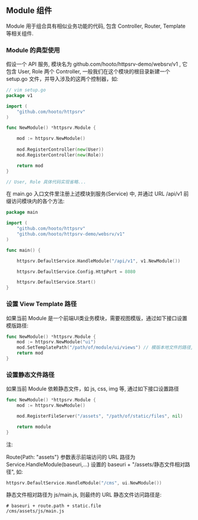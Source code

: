 ## Module 组件

Module 用于组合具有相似业务功能的代码, 包含 Controller, Router, Template 等相关组件.

### Module 的典型使用

假设一个 API 服务, 模块名为 github.com/hooto/httpsrv-demo/websrv/v1 , 它包含 User, Role 两个 Controller, 一般我们在这个模块的根目录新建一个 setup.go 文件，并导入涉及的这两个控制器，如: 


``` go
// vim setup.go
package v1

import (
	"github.com/hooto/httpsrv"
)

func NewModule() *httpsrv.Module {

	mod := httpsrv.NewModule()
    
	mod.RegisterController(new(User))
	mod.RegisterController(new(Role))

	return mod
}

// User, Role 具体代码实现省略...
```

在 main.go 入口文件里注册上述模块到服务(Service) 中, 并通过 URL /api/v1 前缀访问模块内的各个方法:

``` go
package main

import (
	"github.com/hooto/httpsrv"
	"github.com/hooto/httpsrv-demo/websrv/v1"
)

func main() {

	httpsrv.DefaultService.HandleModule("/api/v1", v1.NewModule())

	httpsrv.DefaultService.Config.HttpPort = 8080

	httpsrv.DefaultService.Start()
}
```

### 设置 View Template 路径

如果当前 Module 是一个前端UI类业务模块，需要视图模版，通过如下接口设置模版路径:

``` go
func NewModule() *httpsrv.Module {
	mod := httpsrv.NewModule("ui")
	mod.SetTemplatePath("/path/of/module/ui/views") // 模版本地文件的路径, 可谓一个模块设置 1 ~ N 个路径
	return mod
}
```

### 设置静态文件路径

如果当前 Module 依赖静态文件，如 js, css, img 等, 通过如下接口设置路径

``` go
func NewModule() *httpsrv.Module {
	mod := httpsrv.NewModule()

	mod.RegisterFileServer("/assets", "/path/of/static/files", nil)

	return module
}
```

注: 

Route{Path: "assets"} 参数表示前端访问的 URL 路径为 Service.HandleModule(baseuri,...) 设置的 baseuri + "/assets/静态文件相对路径", 如:

``` go
httpsrv.DefaultService.HandleModule("/cms", ui.NewModule())
```

静态文件相对路径为 js/main.js, 则最终的 URL 静态文件访问路径是:

``` shell
# baseuri + route.path + static.file
/cms/assets/js/main.js
```

